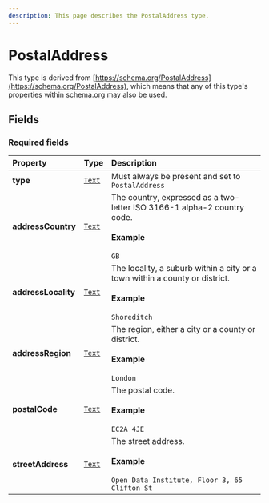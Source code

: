```yaml
---
description: This page describes the PostalAddress type.
---
```


# PostalAddress

This type is derived from [https://schema.org/PostalAddress](https://schema.org/PostalAddress), which means that any of this type's properties within schema.org may also be used.

## **Fields**

### **Required fields**
    
<table>
  <thead>
    <tr>
      <th style="text-align:left">Property</th>
      <th style="text-align:left">Type</th>
      <th style="text-align:left">Description</th>
    </tr>
  </thead>
  <tbody>
    <tr>
      <td style="text-align:left"><b>type</b></td>
      <td style="text-align:left">
        <a href="https://schema.org/Text"><code>Text</code></a>
      </td>
      <td style="text-align:left">
        Must always be present and set to <code>PostalAddress</code>
      </td>
    </tr>
    <tr>
      <td style="text-align:left"><b>addressCountry</b></td>
      <td style="text-align:left">
        <a href="https://schema.org/Text"><code>Text</code></a>
      </td>
      <td style="text-align:left">
        The country, expressed as a two-letter ISO 3166-1 alpha-2 country code.</br></br><b>Example</b></br></br><code>GB</code>
      </td>
    </tr>
    <tr>
      <td style="text-align:left"><b>addressLocality</b></td>
      <td style="text-align:left">
        <a href="https://schema.org/Text"><code>Text</code></a>
      </td>
      <td style="text-align:left">
        The locality, a suburb within a city or a town within a county or district.</br></br><b>Example</b></br></br><code>Shoreditch</code>
      </td>
    </tr>
    <tr>
      <td style="text-align:left"><b>addressRegion</b></td>
      <td style="text-align:left">
        <a href="https://schema.org/Text"><code>Text</code></a>
      </td>
      <td style="text-align:left">
        The region, either a city or a county or district.</br></br><b>Example</b></br></br><code>London</code>
      </td>
    </tr>
    <tr>
      <td style="text-align:left"><b>postalCode</b></td>
      <td style="text-align:left">
        <a href="https://schema.org/Text"><code>Text</code></a>
      </td>
      <td style="text-align:left">
        The postal code.</br></br><b>Example</b></br></br><code>EC2A 4JE</code>
      </td>
    </tr>
    <tr>
      <td style="text-align:left"><b>streetAddress</b></td>
      <td style="text-align:left">
        <a href="https://schema.org/Text"><code>Text</code></a>
      </td>
      <td style="text-align:left">
        The street address.</br></br><b>Example</b></br></br><code>Open Data Institute, Floor 3, 65 Clifton St</code>
      </td>
    </tr>
  </tbody>
</table>


